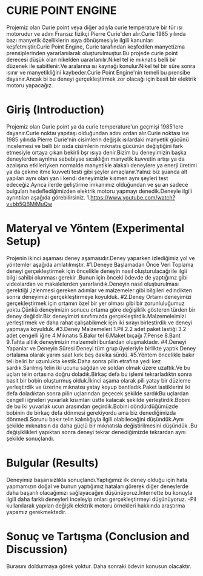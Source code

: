 # CURIE POINT ENGINE
Projemiz olan  Curie point veya diğer adıyla curie temperature bir tür ısı motorudur ve adını Fransız fizikçi Pierre Curie'den alır.Curie 1985 yılında bazı manyetik özelliklerin ısıya dönüşmesiyle ilgili kanunları  keşfetmiştir.Curie Point Engine, Curie tarafından keşfedilen manyetizma prensiplerinden yararlanılarak oluşturulmuştur.Bu projede curie point derecesi düşük olan nikelden uararlanılır.Nikel tel ie mıknatıs belli bir düzenek ile sabitlenir.Ve aralarına ısı kaynağı konulur.Nikel tel bir süre sonra ısınır ve manyetikliğini kaybeder.Curie Point Engine'nin temeli bu prensibe dayanır.Ancak bi bu deneyi gerçekleştirmek zor olacağı için basit bir elektrik motoru yapacağız.
# Giriş (Introduction)
Projemiz olan Curie point ya da curie temperature'un geçmişi 1985'lere dayanır.Curie noktaı yapıtaşı olduğundan adını ordan alır.Curie noktası ise 1985 yılında Pierre Curie'nin cisimlerin değişik ısılardaki manyetik gücünü incelemesi ve belli bir ısıda cisimlerin mıknatıs gücünün değiştiğini fark etmesiyle ortaya çıkan bekirli bşr ısıya denir.Bizim bu deneyimizin başka deneylerden ayrılma sebebiyse sıcaklığın manyetik kuvvetin artışı ya da azalışına etkileriyken normalde manyetikle alakalı deneylere ya enerji üretimi ya da çekme itme kuvveti testi gibi şeyler amaçlanır.Yalnız biz şuanda alt yapıları aynı olan yan i kendi deneyimizle kısmen aynı şeyleri test edeceğiz.Ayrıca ilerde geliştirme imkanımız olduğundan ve şu an sadece bulguları hedeflediğimizden elektrik motoru yapmayı denedik.Deneyle ilgili ayrıntıları aşağıda görebilirsiniz.
1.https://www.youtube.com/watch?v=bb5QBMiMuQw

# Materyal ve Yöntem (Experimental Setup)
Projenin ikinci aşaması deney aşamasıdır.Deney yaparken izlediğimiz yol ve yöntemler aşağıda amlatılmıştır.
#1.Deneye Başlamadan Önce Veri Toplama
deneyi gerçekleştirmek için öncelikle deneyin nasıl oluşturulacağı ile ilgii bilgi sahibi olunması gerekir .Bunun için önceki ödevde de yaptığımz gibi videolardan ve makalelerden yararlandık.Deneyin nasıl oluştıurulması gerektiği ,izlenmesi gereken adımlar ve malzemeler gibi bilgileri edindikten sonra deneyimizi gerçekleştirmeye koyulduk.
#2.Deney Ortamı 
deneyimizi gerçekleştirmek için ortamın özel bir yer olması gibi bir zorunluluğumuz yoktu.Çünkü deneyimizin sonucu ortama göre değişiklik gösteren türden bir deney değildir.Biz deneyimizi sınıfımızda gerçekleştirdik.Malzemeleimizi yerleştirmek ve daha rahat çalışabikmek için iki sırayı birleştirdik ve deneyi yapmaya koyulduk.
#3.Deney Malzemeleri
1.Pil
2.2 adet paket lastiği
3.2 adet çengelli iğne
4.Mıknatıs
5.Bakır tel
6.Maket bıçağı
7.Pense
8.Bant
9.Tahta altlık
deneyimizin malzemelri bunlardan oluşmaktadır.
#4.Deneyi Yapanlar ve Deneyin Süresi
Deneyi tüm grup üyeleriyle birlikte yaptık.Deney ortalama olarak yarım saat kırk beş dakika sürdü.
#5.Yöntem
öncelikle bakır teli beliri br uzunlukta kestik.Daha sonra pilin etrafına yedi kez sardık.Sarılmış telin iki ucunu sağdan ve soldan olmak üzere uzattık.Ve bu uçları telin ortasına doğru doladık.Birkaç defa bu işlemi tekrarladıktn sonra basit bir bobin oluşturmuş olduk.İkinci aşama olarak pili yatay bir düzleme yerleştirdik ve üzerine  mıknatısı yatay koyup bantladık.Paket lastiklerini iki defa doladıktan sonra pilin uçlarından geçecek şekilde sardıkBu uçlardan çengelli iğneleri yuvarlak kısımları üstte kalacak şekilde yerleştirdik.Bobini de bu iki yuvarlak ucun arasından geçirdik.Bobini döndürdüğümüzde bobinin de birkaç defa dönmesi gerekiyordu ama biz denediğimizda dönmedi.Sorunu bakır telin kalınlığıyla ilgili olabileceğini düşündük.Aynı şekilde mıknatısın da daha güçlü bir mıknatısla değiştirilmesini düşündük .Bu değişiklikleri yapıktan sonra deneyi tekrar denediğimizde tekrardan aynı şekilde sonuçlandı.


# Bulgular (Results)
Deneyimiz başarısızlıkla sonuçlandı.Yaptığımız ilk deney olduğu için hata yapmamızın doğal  ve bunun yaptığımız hataları görerek diğer deneylerde daha başarılı olacağımızı sağlayacağını düşünüyoruz.İnternette bu konuyla ilgili daha farklı deneyleri inceleyip onları gerçekleştirmeyi düşünüyoruz.
-Pil kullanılarak yapılan değişik elektrik motoru örnekleri hakkında araştırma yapamız gerekmektedir.

# Sonuç ve Tartışma (Conclusion and Discussion) 
Burasını doldurmaya görek yoktur. Daha sonraki ödevin konusun olacaktır. 


